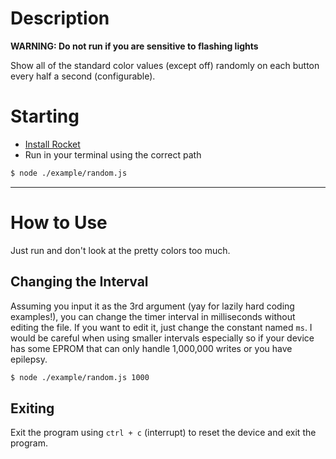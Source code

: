 # Description
**WARNING: Do not run if you are sensitive to flashing lights**

Show all of the standard color values (except off) randomly on each button every half a second (configurable).


# Starting
- [Install Rocket](.,/Installation.md)
- Run in your terminal using the correct path
```bash
$ node ./example/random.js
```


---


# How to Use
Just run and don't look at the pretty colors too much.

## Changing the Interval
Assuming you input it as the 3rd argument (yay for lazily hard coding examples!), you can change the timer interval in milliseconds without editing the file. If you want to edit it, just change the constant named `ms`. I would be careful when using smaller intervals especially so if your device has some EPROM that can only handle 1,000,000 writes or you have epilepsy.
```bash
$ node ./example/random.js 1000
```



## Exiting
Exit the program using `ctrl + c` (interrupt) to reset the device and exit the program.

